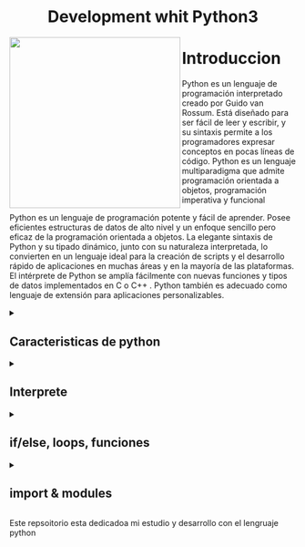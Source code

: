 <div>
<h1 align="center">Development whit Python3</h1>

<img src="https://user-images.githubusercontent.com/105575956/220216383-93914940-8588-4f2d-8237-3ad2375c47f4.png" width="300" align="left"/> 

# Introduccion

Python es un lenguaje de programación interpretado creado por Guido van Rossum. Está diseñado para ser fácil de leer y escribir, y su sintaxis permite a los programadores expresar conceptos en pocas líneas de código. Python es un lenguaje multiparadigma que admite programación orientada a objetos, programación imperativa y funcional

Python es un lenguaje de programación potente y fácil de aprender. Posee eficientes estructuras de datos de alto nivel y un enfoque sencillo pero eficaz de la programación orientada a objetos. La elegante sintaxis de Python y su tipado dinámico, junto con su naturaleza interpretada, lo convierten en un lenguaje ideal para la creación de scripts y el desarrollo rápido de aplicaciones en muchas áreas y en la mayoría de las plataformas.
El intérprete de Python se amplía fácilmente con nuevas funciones y tipos de datos implementados en C o C++ . Python también es adecuado como lenguaje de extensión para aplicaciones personalizables.

</div>

<details>
<summary><h2>Caracteristicas de python</h2></summary>

* Lenguaje de propocito general: se puede utilizar tanto para escribir una pequeña base de datos personalizada, o una aplicación GUI especializada, o un simple juego.

* Lenguaje de alto nivel: es mas facil entender la lectura y su sintaxis, se escribir programas de forma compacta y legible.

* Es un lenguaje de tipado dinamico: python reconoce el tipo de dato y lo define automaticamente, la variable se adapta segun el tipo de dato que le demos
Ejemplo:
```py
nombre = "Sapitorico" - reconoce que es una string
edad = 21 - reconnoce que el dato es un entero
```

* Lenguaje orientada a objetos: desarrollo con objetos, clases metodos objetos, etc

* Lenguaje interpretaod: interpreta linea por linea y lo transforma a lenguaje maquina, este tiene un interprete que lee las intrucciones, lo que lo hace mas facil manuipular y resolver problemas y cambiar el codigo, lo malo de esto es que lo hace mas lento.

# por que utilizar pytohn?

* cualquier desarrollador puede entender un codigo pytohn, admeas puede ser mas prductrivo ya que reduce las lineas de codigo para realizar tareas, ademas nos ahorramos corchetes y podemos ordenar de mejor manera el codigo, utilizando la indentacion.

* contiene una gran biblioteca estandar de codigo, que son pedazos de codigo reutilizables, que podemos reutilizar para casi cualquier cosa, ademas no carga todas las funcionalidades, sino que carga las que utilizemos para nuestro progrmama, importanto esos poedazos de coigo que nos permite realizar la tarea.

* podemos mezclarlo con otros lenguajes de prormacion

* multiparadigma: podemos trasladar un progrmama echo en pytohn a cualquier otro sistema operatvo

<img src="https://user-images.githubusercontent.com/105575956/220435134-58d905f1-0c2c-4d31-86c5-86d38cd72198.jpg" width="500"/>

</details>

<details>
<summary><h2>Interprete</h2></summary>

<img width="428" align="left" alt="Screenshot 2023-02-21 155701" src="https://user-images.githubusercontent.com/105575956/220434700-7e812603-527c-4b66-88ab-07114749c062.png">


Las funciones de edición de línea del intérprete incluyen edición interactiva, sustitución del historial y completado de código en sistemas que soporten la biblioteca GNU Readline.

Since Python statements often contain spaces or other command in its entirety. Some Python modules are also useful as scripts. These can be invoked using python -m module ..., which executes the source file for module as if you had spelled out its full name on the command line. When a script file is used, it is sometimes useful to be able to run the script and enter interactive mode afterwards.

Esto puede hacerse pasando -i antes del script. Cuando el intérprete conoce el nombre del script y la variable de argumentos adicionales en el módulo sys. -m, sys.argv se establece con el nombre completo del módulo localizado. Cuando los comandos se leen desde un tty, se dice que el intérprete está en modo interactivo.

En este modo solicita el siguiente comando con el prompt primario, con el prompt secundario, por defecto tres puntos . El intérprete $ python3. Python 3.

</details>

<details>
<summary><h2>if/else, loops, funciones</h2></summary>

Quizás el tipo de sentencia más conocido sea la sentencia if.

La palabra clave 'elif' es la abreviatura de 'else if', y es útil para evitar una indentación excesiva. Si está comparando el mismo valor con varias constantes, o comprobando tipos o atributos específicos, también puede encontrar útil la sentencia match

La sentencia for en Python difiere un poco de lo que puede estar acostumbrado en C o Pascal.

La sentencia pass no hace nada. Puede ser usada cuando una sentencia es requerida sintácticamente pero el programa no requiere ninguna acción pass # Ocupar-esperar la interrupción del teclado del valor en variables.

Si está utilizando clases para estructurar sus datos

Puede utilizar parámetros posicionales con algunas clases incorporadas que proporcionan un orden para sus atributos . Sólo los nombres independientes son asignados por una sentencia match.

<img src="https://user-images.githubusercontent.com/105575956/220440537-4dc93b0e-e712-40e5-a946-f08beaeb2e28.png" width="400"/>

</details>

<details>
<summary><h2>import & modules</h2></summary>

Un módulo es un fichero que contiene definiciones y sentencias de Python. El nombre del fichero es el nombre del módulo con el sufijo .
Existe incluso una variante para importar todos los nombres que define un módulo

En la mayoría de los casos los programadores de Python no utilizan esta facilidad ya que introduce que ya ha definido. Tenga en cuenta que en general la práctica de importar * de un módulo o paquete está mal vista, ya que a menudo causa código poco legible. Si el nombre del módulo va seguido de as, entonces el nombre que sigue a as se vincula directamente al módulo importado.
También se puede utilizar cuando se utiliza from con efectos similares

__init__. The __init__. Py files are required to make Python treat directories containing the file as packages. This prevents directories with a common name, on the module search path.


</details>

<p>Este repsoitorio esta dedicadoa mi estudio y desarrollo con el lengruaje python</p>

